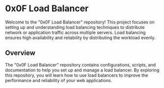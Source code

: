 # 0x0F Load Balancer
Welcome to the "0x0F Load Balancer" repository! This project focuses on setting up and understanding load balancing techniques to distribute network or application traffic across multiple servers. Load balancing ensures high availability and reliability by distributing the workload evenly.

## Overview
The "0x0F Load Balancer" repository contains configurations, scripts, and documentation to help you set up and manage a load balancer. By exploring this repository, you will learn how to use load balancers to improve the performance and reliability of your web applications.
